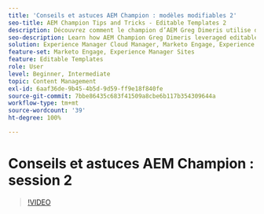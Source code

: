 ```yaml
---
title: 'Conseils et astuces AEM Champion : modèles modifiables 2'
seo-title: AEM Champion Tips and Tricks - Editable Templates 2
description: Découvrez comment le champion d’AEM Greg Dimeris utilise des modèles modifiables dans AEM Sites. Consultez ces conseils rapides, puis essayez-les dans votre instance dès aujourd’hui.
seo-description: Learn how AEM Champion Greg Dimeris leveraged editable templates in AEM Sites. Review these quick tips and then give them a try in your instance today.
solution: Experience Manager Cloud Manager, Marketo Engage, Experience Manager Sites
feature-set: Marketo Engage, Experience Manager Sites
feature: Editable Templates
role: User
level: Beginner, Intermediate
topic: Content Management
exl-id: 6aaf36de-9b45-4b5d-9d59-ff9e18f840fe
source-git-commit: 7bbe86435c683f41509a8cbe6b117b354309644a
workflow-type: tm+mt
source-wordcount: '39'
ht-degree: 100%

---
```


# Conseils et astuces AEM Champion : session 2

>[!VIDEO](https://video.tv.adobe.com/v/3409427?quality=12&learn=on)
